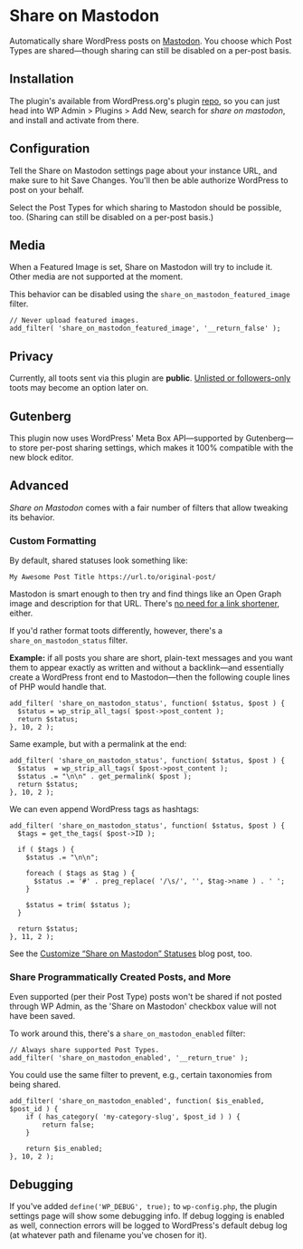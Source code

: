 # Share on Mastodon
Automatically share WordPress posts on [Mastodon](https://joinmastodon.org/). You choose which Post Types are shared—though sharing can still be disabled on a per-post basis.

## Installation
The plugin's available from WordPress.org's plugin [repo](https://wordpress.org/plugins/share-on-mastodon/), so you can just head into WP Admin > Plugins > Add New, search for _share on mastodon_, and install and activate from there.

## Configuration
Tell the Share on Mastodon settings page about your instance URL, and make sure to hit Save Changes. You'll then be able authorize WordPress to post on your behalf.

Select the Post Types for which sharing to Mastodon should be possible, too. (Sharing can still be disabled on a per-post basis.)

## Media
When a Featured Image is set, Share on Mastodon will try to include it. Other media are not supported at the moment.

This behavior can be disabled using the `share_on_mastodon_featured_image` filter.
```
// Never upload featured images.
add_filter( 'share_on_mastodon_featured_image', '__return_false' );
```

## Privacy
Currently, all toots sent via this plugin are **public**. [Unlisted or followers-only](https://docs.joinmastodon.org/usage/privacy/#publishing-levels) toots may become an option later on.

## Gutenberg
This plugin now uses WordPress' Meta Box API—supported by Gutenberg—to store per-post sharing settings, which makes it 100% compatible with the new block editor.

## Advanced
_Share on Mastodon_ comes with a fair number of filters that allow tweaking its behavior.

### Custom Formatting
By default, shared statuses look something like:
```
My Awesome Post Title https://url.to/original-post/
```

Mastodon is smart enough to then try and find things like an Open Graph image and description for that URL. There's [no need for a link shortener](https://docs.joinmastodon.org/api/guidelines/#other-links), either.

If you'd rather format toots differently, however, there's a `share_on_mastodon_status` filter.

**Example:** if all posts you share are short, plain-text messages and you want them to appear exactly as written and without a backlink—and essentially create a WordPress front end to Mastodon—then the following couple lines of PHP would handle that.
```
add_filter( 'share_on_mastodon_status', function( $status, $post ) {
  $status = wp_strip_all_tags( $post->post_content );
  return $status;
}, 10, 2 );
```
Same example, but with a permalink at the end:
```
add_filter( 'share_on_mastodon_status', function( $status, $post ) {
  $status  = wp_strip_all_tags( $post->post_content );
  $status .= "\n\n" . get_permalink( $post );
  return $status;
}, 10, 2 );
```

We can even append WordPress tags as hashtags:
```
add_filter( 'share_on_mastodon_status', function( $status, $post ) {
  $tags = get_the_tags( $post->ID );

  if ( $tags ) {
    $status .= "\n\n";
    
    foreach ( $tags as $tag ) {
      $status .= '#' . preg_replace( '/\s/', '', $tag->name ) . ' ';
    }

    $status = trim( $status );
  }

  return $status;
}, 11, 2 );
```
See the [Customize “Share on Mastodon” Statuses](https://janboddez.tech/articles/customize-share-on-mastodon-statuses) blog post, too.

### Share Programmatically Created Posts, and More
Even supported (per their Post Type) posts won't be shared if not posted through WP Admin, as the 'Share on Mastodon' checkbox value will not have been saved.

To work around this, there's a `share_on_mastodon_enabled` filter:
```
// Always share supported Post Types.
add_filter( 'share_on_mastodon_enabled', '__return_true' );
```

You could use the same filter to prevent, e.g., certain taxonomies from being shared.
```
add_filter( 'share_on_mastodon_enabled', function( $is_enabled, $post_id ) {
	if ( has_category( 'my-category-slug', $post_id ) ) {
		return false;
	}

	return $is_enabled;
}, 10, 2 );
```
## Debugging
If you've added `define('WP_DEBUG', true);` to `wp-config.php`, the plugin settings page will show some debugging info. If debug logging is enabled as well, connection errors will be logged to WordPress's default debug log (at whatever path and filename you've chosen for it).
